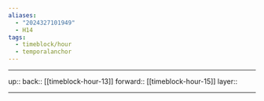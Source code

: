 ```yaml
---
aliases:
  - "2024327101949"
  - H14
tags:
  - timeblock/hour
  - temporalanchor
---
```




***

up:: 
back:: [[timeblock-hour-13]]
forward:: [[timeblock-hour-15]]
layer:: 

***

